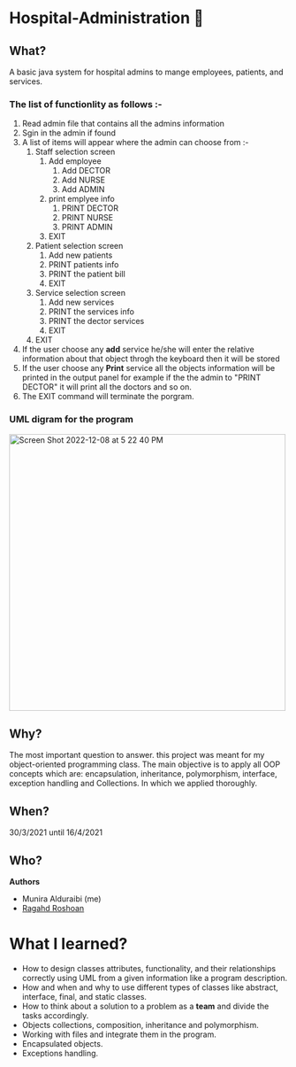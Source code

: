 # Hospital-Administration 🏥

## What?
A basic java system for hospital admins to mange employees, patients, and services.

### The list of functionlity as follows :-
1. Read admin file that contains all the admins information
2. Sgin in the admin if found
3. A list of items will appear where the admin can choose from :-
    1. Staff selection screen 
        1. Add employee
            1. Add DECTOR
            2. Add NURSE
            3. Add ADMIN
        2. print emplyee info
            1. PRINT DECTOR
            2. PRINT NURSE
            3. PRINT ADMIN
        3. EXIT
    2. Patient selection screen 
        1. Add new patients
        2. PRINT patients info 
        3. PRINT the patient bill
        4. EXIT
    3. Service selection screen
        1. Add new services
        2. PRINT the services info
        3. PRINT the dector services 
        4. EXIT
    4. EXIT
4. If the user choose any **add** service he/she will enter the relative information about that object throgh the keyboard then it will be stored
5. If the user choose any **Print** service all the objects information will be printed in the output panel for example if the the admin to "PRINT DECTOR" it will print all the doctors and so on.
6. The EXIT command will terminate the porgram.

### UML digram for the program
<img width="500" hight="500" alt="Screen Shot 2022-12-08 at 5 22 40 PM" src="https://user-images.githubusercontent.com/80950031/206471316-3882eb1b-13e6-4d2f-95d8-6adc9b29e773.png">


## Why?
The most important question to answer. this project was meant for my object-oriented programming class.
The main objective is to apply all OOP concepts which are: encapsulation, inheritance, polymorphism, interface, exception handling and Collections. In which we applied thoroughly.

## When? 
30/3/2021 until 16/4/2021

## Who?
**Authors**
* Munira Alduraibi (me)
* [Ragahd Roshoan](mailto:ragadrashwan@gmail.com)

# What I learned?
* How to design classes attributes, functionality, and their relationships correctly using UML from a given information like a program description.
* How and when and why to use different types of classes like abstract, interface, final, and static classes.
* How to think about a solution to a problem as a **team** and divide the tasks accordingly.
* Objects collections, composition, inheritance and polymorphism.
* Working with files and integrate them in the program.
* Encapsulated objects.
* Exceptions handling.


